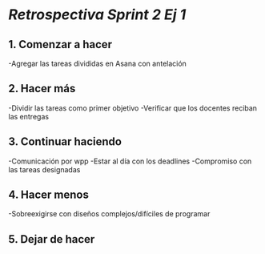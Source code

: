 # *Retrospectiva Sprint 2 Ej 1*

## 1. Comenzar a hacer
-Agregar las tareas divididas en Asana con antelación

## 2. Hacer más
-Dividir las tareas como primer objetivo
-Verificar que los docentes reciban las entregas

## 3. Continuar haciendo
-Comunicación por wpp
-Estar al día con los deadlines
-Compromiso con las tareas designadas

## 4. Hacer menos
-Sobreexigirse con diseños complejos/difíciles de programar

## 5. Dejar de hacer


